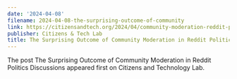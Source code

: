 ```yaml
---
date: '2024-04-08'
filename: 2024-04-08-the-surprising-outcome-of-community
link: https://citizensandtech.org/2024/04/community-moderation-reddit-politics/
publisher: Citizens & Tech Lab
title: The Surprising Outcome of Community Moderation in Reddit Politics Discussions
---
```


The post The Surprising Outcome of Community Moderation in Reddit Politics Discussions appeared first on Citizens and Technology Lab.